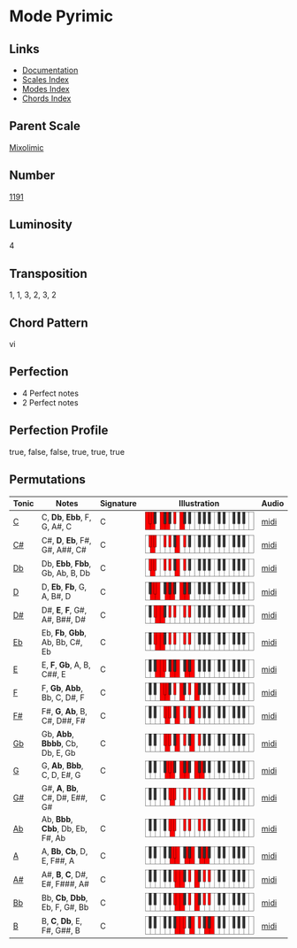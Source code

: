 # Mode Pyrimic

## Links

- [Documentation](README.md)
- [Scales Index](Scales.md)
- [Modes Index](Modes.md)
- [Chords Index](Chords.md)

## Parent Scale

[Mixolimic](ScaleMixolimic.md)

## Number

[1191](https://ianring.com/musictheory/scales/1191)

## Luminosity

4

## Transposition

1, 1, 3, 2, 3, 2

## Chord Pattern

vi

## Perfection

- 4 Perfect notes
- 2 Perfect notes

## Perfection Profile

true, false, false, true, true, true

## Permutations

| Tonic | Notes | Signature | Illustration | Audio |
|-------|-------|-----------|--------------|-------|
| [C](ModeCNaturalPyrimic.md) | C, **Db**, **Ebb**, F, G, A#, C | C | ![CNaturalPyrimic](ModeCNaturalPyrimic.png) | [midi](https://github.com/edipermadi/music/blob/main/docs/ModeCNaturalPyrimic.mid?raw=true) |
| [C#](ModeCSharpPyrimic.md) | C#, **D**, **Eb**, F#, G#, A##, C# | C | ![CSharpPyrimic](ModeCSharpPyrimic.png) | [midi](https://github.com/edipermadi/music/blob/main/docs/ModeCSharpPyrimic.mid?raw=true) |
| [Db](ModeDFlatPyrimic.md) | Db, **Ebb**, **Fbb**, Gb, Ab, B, Db | C | ![DFlatPyrimic](ModeDFlatPyrimic.png) | [midi](https://github.com/edipermadi/music/blob/main/docs/ModeDFlatPyrimic.mid?raw=true) |
| [D](ModeDNaturalPyrimic.md) | D, **Eb**, **Fb**, G, A, B#, D | C | ![DNaturalPyrimic](ModeDNaturalPyrimic.png) | [midi](https://github.com/edipermadi/music/blob/main/docs/ModeDNaturalPyrimic.mid?raw=true) |
| [D#](ModeDSharpPyrimic.md) | D#, **E**, **F**, G#, A#, B##, D# | C | ![DSharpPyrimic](ModeDSharpPyrimic.png) | [midi](https://github.com/edipermadi/music/blob/main/docs/ModeDSharpPyrimic.mid?raw=true) |
| [Eb](ModeEFlatPyrimic.md) | Eb, **Fb**, **Gbb**, Ab, Bb, C#, Eb | C | ![EFlatPyrimic](ModeEFlatPyrimic.png) | [midi](https://github.com/edipermadi/music/blob/main/docs/ModeEFlatPyrimic.mid?raw=true) |
| [E](ModeENaturalPyrimic.md) | E, **F**, **Gb**, A, B, C##, E | C | ![ENaturalPyrimic](ModeENaturalPyrimic.png) | [midi](https://github.com/edipermadi/music/blob/main/docs/ModeENaturalPyrimic.mid?raw=true) |
| [F](ModeFNaturalPyrimic.md) | F, **Gb**, **Abb**, Bb, C, D#, F | C | ![FNaturalPyrimic](ModeFNaturalPyrimic.png) | [midi](https://github.com/edipermadi/music/blob/main/docs/ModeFNaturalPyrimic.mid?raw=true) |
| [F#](ModeFSharpPyrimic.md) | F#, **G**, **Ab**, B, C#, D##, F# | C | ![FSharpPyrimic](ModeFSharpPyrimic.png) | [midi](https://github.com/edipermadi/music/blob/main/docs/ModeFSharpPyrimic.mid?raw=true) |
| [Gb](ModeGFlatPyrimic.md) | Gb, **Abb**, **Bbbb**, Cb, Db, E, Gb | C | ![GFlatPyrimic](ModeGFlatPyrimic.png) | [midi](https://github.com/edipermadi/music/blob/main/docs/ModeGFlatPyrimic.mid?raw=true) |
| [G](ModeGNaturalPyrimic.md) | G, **Ab**, **Bbb**, C, D, E#, G | C | ![GNaturalPyrimic](ModeGNaturalPyrimic.png) | [midi](https://github.com/edipermadi/music/blob/main/docs/ModeGNaturalPyrimic.mid?raw=true) |
| [G#](ModeGSharpPyrimic.md) | G#, **A**, **Bb**, C#, D#, E##, G# | C | ![GSharpPyrimic](ModeGSharpPyrimic.png) | [midi](https://github.com/edipermadi/music/blob/main/docs/ModeGSharpPyrimic.mid?raw=true) |
| [Ab](ModeAFlatPyrimic.md) | Ab, **Bbb**, **Cbb**, Db, Eb, F#, Ab | C | ![AFlatPyrimic](ModeAFlatPyrimic.png) | [midi](https://github.com/edipermadi/music/blob/main/docs/ModeAFlatPyrimic.mid?raw=true) |
| [A](ModeANaturalPyrimic.md) | A, **Bb**, **Cb**, D, E, F##, A | C | ![ANaturalPyrimic](ModeANaturalPyrimic.png) | [midi](https://github.com/edipermadi/music/blob/main/docs/ModeANaturalPyrimic.mid?raw=true) |
| [A#](ModeASharpPyrimic.md) | A#, **B**, **C**, D#, E#, F###, A# | C | ![ASharpPyrimic](ModeASharpPyrimic.png) | [midi](https://github.com/edipermadi/music/blob/main/docs/ModeASharpPyrimic.mid?raw=true) |
| [Bb](ModeBFlatPyrimic.md) | Bb, **Cb**, **Dbb**, Eb, F, G#, Bb | C | ![BFlatPyrimic](ModeBFlatPyrimic.png) | [midi](https://github.com/edipermadi/music/blob/main/docs/ModeBFlatPyrimic.mid?raw=true) |
| [B](ModeBNaturalPyrimic.md) | B, **C**, **Db**, E, F#, G##, B | C | ![BNaturalPyrimic](ModeBNaturalPyrimic.png) | [midi](https://github.com/edipermadi/music/blob/main/docs/ModeBNaturalPyrimic.mid?raw=true) |
